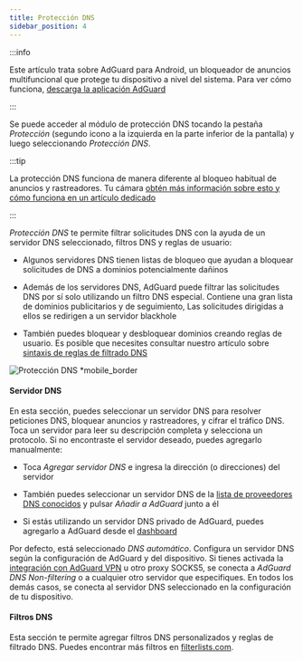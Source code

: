 ```yaml
---
title: Protección DNS
sidebar_position: 4
---
```


:::info

Este artículo trata sobre AdGuard para Android, un bloqueador de anuncios multifuncional que protege tu dispositivo a nivel del sistema. Para ver cómo funciona, [descarga la aplicación AdGuard](https://agrd.io/download-kb-adblock)

:::

Se puede acceder al módulo de protección DNS tocando la pestaña _Protección_ (segundo icono a la izquierda en la parte inferior de la pantalla) y luego seleccionando _Protección DNS_.

:::tip

La protección DNS funciona de manera diferente al bloqueo habitual de anuncios y rastreadores. Tu cámara [obtén más información sobre esto y cómo funciona en un artículo dedicado](https://adguard-dns.io/kb/general/dns-filtering/#how-does-dns-filtering-work)

:::

_Protección DNS_ te permite filtrar solicitudes DNS con la ayuda de un servidor DNS seleccionado, filtros DNS y reglas de usuario:

- Algunos servidores DNS tienen listas de bloqueo que ayudan a bloquear solicitudes de DNS a dominios potencialmente dañinos

- Además de los servidores DNS, AdGuard puede filtrar las solicitudes DNS por sí solo utilizando un filtro DNS especial. Contiene una gran lista de dominios publicitarios y de seguimiento, Las solicitudes dirigidas a ellos se redirigen a un servidor blackhole

- También puedes bloquear y desbloquear dominios creando reglas de usuario. Es posible que necesites consultar nuestro artículo sobre [sintaxis de reglas de filtrado DNS](https://adguard-dns.io/kb/general/dns-filtering-syntax/)

![Protección DNS \*mobile\_border](https://cdn.adtidy.org/blog/new/u8qtxdns_protection.png)

#### Servidor DNS

En esta sección, puedes seleccionar un servidor DNS para resolver peticiones DNS, bloquear anuncios y rastreadores, y cifrar el tráfico DNS. Toca un servidor para leer su descripción completa y selecciona un protocolo. Si no encontraste el servidor deseado, puedes agregarlo manualmente:

- Toca _Agregar servidor DNS_ e ingresa la dirección (o direcciones) del servidor

- También puedes seleccionar un servidor DNS de la [lista de proveedores DNS conocidos](https://adguard-dns.io/kb/general/dns-providers/) y pulsar _Añadir a AdGuard_ junto a él

- Si estás utilizando un servidor DNS privado de AdGuard, puedes agregarlo a AdGuard desde el [dashboard](https://adguard-dns.io/dashboard/)

Por defecto, está seleccionado _DNS automático_. Configura un servidor DNS según la configuración de AdGuard y del dispositivo. Si tienes activada la [integración con AdGuard VPN](/adguard-for-android/features/integration-with-vpn) u otro proxy SOCKS5, se conecta a _AdGuard DNS Non-filtering_ o a cualquier otro servidor que especifiques. En todos los demás casos, se conecta al servidor DNS seleccionado en la configuración de tu dispositivo.

#### Filtros DNS

Esta sección te permite agregar filtros DNS personalizados y reglas de filtrado DNS. Puedes encontrar más filtros en [filterlists.com](https://filterlists.com/).
